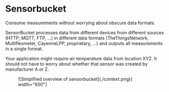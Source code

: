 # Sensorbucket

Consume measurements without worrying about obscure data formats.

SensorBucket processes data from different devices from different sources (HTTP, MQTT, FTP, ...) in different data formats (TheThingsNetwork, Multiflexmeter, CayenneLPP, proprietary, ...) and outputs all measurements in a single format.

Your application might require air temperature data from location XYZ. It should not have to worry about whether that sensor was created by manufacturer A or Z.

<figure markdown>
![Simplified overview of sensorbucket](./context.png){ width="600"}
</figure>

